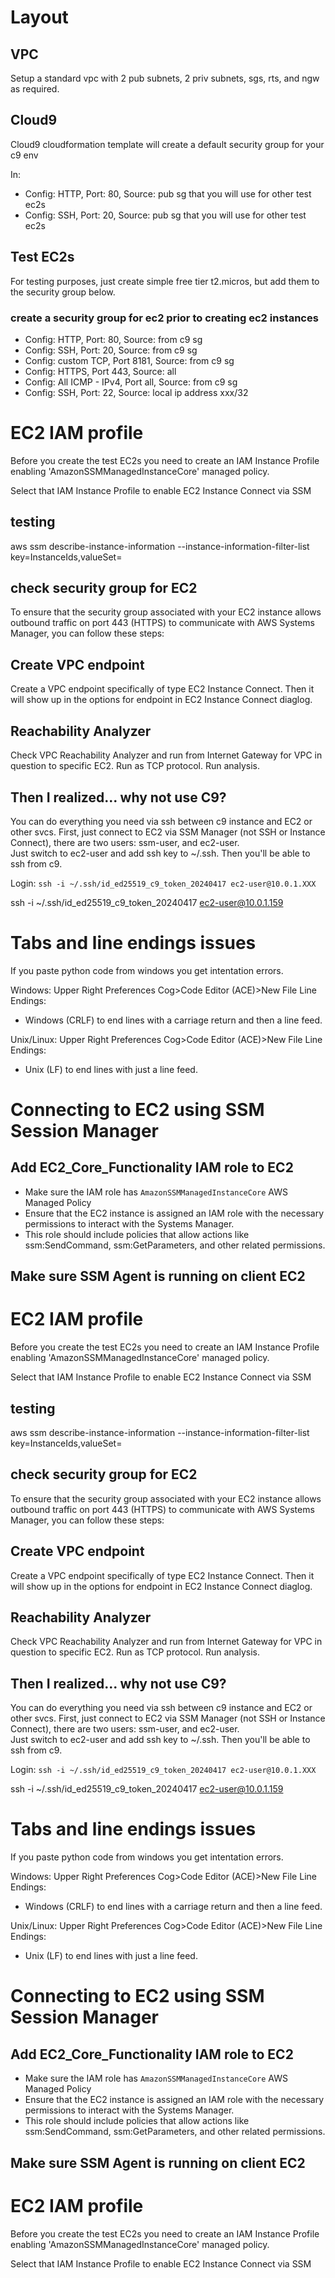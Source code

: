 # Layout

## VPC

Setup a standard vpc with 2 pub subnets, 2 priv subnets, sgs, rts, and ngw as required.

## Cloud9 

Cloud9 cloudformation template will create a default security group for your c9 env

In:
- Config: HTTP, Port: 80, Source: pub sg that you will use for other test ec2s
- Config: SSH, Port: 20, Source: pub sg that you will use for other test ec2s

## Test EC2s

For testing purposes, just create simple free tier t2.micros, but add them to the security group below.

### create a security group for ec2 prior to creating ec2 instances

- Config: HTTP, Port: 80, Source: from c9 sg
- Config: SSH, Port: 20, Source: from c9 sg
- Config: custom TCP, Port 8181, Source: from c9 sg
- Config: HTTPS, Port 443, Source: all
- Config: All ICMP - IPv4, Port all, Source: from c9 sg
- Config: SSH, Port: 22, Source: local ip address xxx/32

# EC2 IAM profile

Before you create the test EC2s you need to create an IAM Instance Profile enabling 'AmazonSSMManagedInstanceCore' managed policy.

Select that IAM Instance Profile to enable EC2 Instance Connect via SSM

## testing

aws ssm describe-instance-information --instance-information-filter-list key=InstanceIds,valueSet=<instance-id>

## check security group for EC2

To ensure that the security group associated with your EC2 instance allows outbound traffic on port 443 (HTTPS) to communicate with AWS Systems Manager, you can follow these steps:

## Create VPC endpoint

Create a VPC endpoint specifically of type EC2 Instance Connect.  Then it will show up in the options for endpoint in EC2 Instance Connect diaglog.

## Reachability Analyzer

Check VPC Reachability Analyzer and run from Internet Gateway for VPC in question to specific EC2.  Run as TCP protocol.  Run analysis.

## Then I realized... why not use C9?

You can do everything you need via ssh between c9 instance and EC2 or other svcs.  First, just connect to EC2 via SSM Manager (not SSH or Instance Connect), there are two users: ssm-user, and ec2-user.  
Just switch to ec2-user and add ssh key to ~/.ssh.  Then you'll be able to ssh from c9.

Login:  `ssh -i ~/.ssh/id_ed25519_c9_token_20240417 ec2-user@10.0.1.XXX`

ssh -i ~/.ssh/id_ed25519_c9_token_20240417 ec2-user@10.0.1.159

# Tabs and line endings issues

If you paste python code from windows you get intentation errors.  

Windows:
Upper Right Preferences Cog>Code Editor (ACE)>New File Line Endings:
- Windows (CRLF) to end lines with a carriage return and then a line feed.

Unix/Linux:
Upper Right Preferences Cog>Code Editor (ACE)>New File Line Endings:
- Unix (LF) to end lines with just a line feed.

# Connecting to EC2 using SSM Session Manager

## Add EC2_Core_Functionality IAM role to EC2

- Make sure the IAM role has `AmazonSSMManagedInstanceCore` AWS Managed Policy
- Ensure that the EC2 instance is assigned an IAM role with the necessary permissions to interact with the Systems Manager. 
- This role should include policies that allow actions like ssm:SendCommand, ssm:GetParameters, and other related permissions.

## Make sure SSM Agent is running on client EC2

# EC2 IAM profile

Before you create the test EC2s you need to create an IAM Instance Profile enabling 'AmazonSSMManagedInstanceCore' managed policy.

Select that IAM Instance Profile to enable EC2 Instance Connect via SSM

## testing

aws ssm describe-instance-information --instance-information-filter-list key=InstanceIds,valueSet=<instance-id>

## check security group for EC2

To ensure that the security group associated with your EC2 instance allows outbound traffic on port 443 (HTTPS) to communicate with AWS Systems Manager, you can follow these steps:

## Create VPC endpoint

Create a VPC endpoint specifically of type EC2 Instance Connect.  Then it will show up in the options for endpoint in EC2 Instance Connect diaglog.

## Reachability Analyzer

Check VPC Reachability Analyzer and run from Internet Gateway for VPC in question to specific EC2.  Run as TCP protocol.  Run analysis.

## Then I realized... why not use C9?

You can do everything you need via ssh between c9 instance and EC2 or other svcs.  First, just connect to EC2 via SSM Manager (not SSH or Instance Connect), there are two users: ssm-user, and ec2-user.  
Just switch to ec2-user and add ssh key to ~/.ssh.  Then you'll be able to ssh from c9.

Login:  `ssh -i ~/.ssh/id_ed25519_c9_token_20240417 ec2-user@10.0.1.XXX`

ssh -i ~/.ssh/id_ed25519_c9_token_20240417 ec2-user@10.0.1.159

# Tabs and line endings issues

If you paste python code from windows you get intentation errors.  

Windows:
Upper Right Preferences Cog>Code Editor (ACE)>New File Line Endings:
- Windows (CRLF) to end lines with a carriage return and then a line feed.

Unix/Linux:
Upper Right Preferences Cog>Code Editor (ACE)>New File Line Endings:
- Unix (LF) to end lines with just a line feed.

# Connecting to EC2 using SSM Session Manager

## Add EC2_Core_Functionality IAM role to EC2

- Make sure the IAM role has `AmazonSSMManagedInstanceCore` AWS Managed Policy
- Ensure that the EC2 instance is assigned an IAM role with the necessary permissions to interact with the Systems Manager. 
- This role should include policies that allow actions like ssm:SendCommand, ssm:GetParameters, and other related permissions.

## Make sure SSM Agent is running on client EC2

# EC2 IAM profile

Before you create the test EC2s you need to create an IAM Instance Profile enabling 'AmazonSSMManagedInstanceCore' managed policy.

Select that IAM Instance Profile to enable EC2 Instance Connect via SSM

